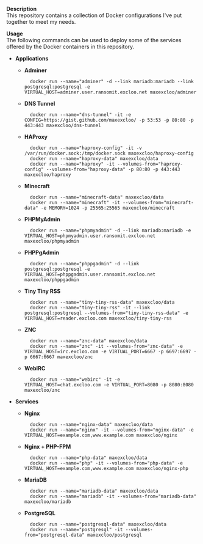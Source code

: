 **Description**  
This repository contains a collection of Docker configurations I've put together to meet my needs.

**Usage**  
The following commands can be used to deploy some of the services offered by the Docker containers in this repository.

- **Applications**

  - **Adminer**

          docker run --name="adminer" -d --link mariadb:mariadb --link postgresql:postgresql -e VIRTUAL_HOST=adminer.user.ransomit.excloo.net maxexcloo/adminer

  - **DNS Tunnel**

          docker run --name="dns-tunnel" -it -e CONFIG=https://gist.github.com/maxexcloo/ -p 53:53 -p 80:80 -p 443:443 maxexcloo/dns-tunnel

  - **HAProxy**

          docker run --name="haproxy-config" -it -v /var/run/docker.sock:/tmp/docker.sock maxexcloo/haproxy-config
          docker run --name="haproxy-data" maxexcloo/data
          docker run --name="haproxy" -it --volumes-from="haproxy-config" --volumes-from="haproxy-data" -p 80:80 -p 443:443 maxexcloo/haproxy

  - **Minecraft**

          docker run --name="minecraft-data" maxexcloo/data
          docker run --name="minecraft" -it --volumes-from="minecraft-data" -e MEMORY=1024 -p 25565:25565 maxexcloo/minecraft

  - **PHPMyAdmin**

          docker run --name="phpmyadmin" -d --link mariadb:mariadb -e VIRTUAL_HOST=phpmyadmin.user.ransomit.excloo.net maxexcloo/phpmyadmin

  - **PHPPgAdmin**

          docker run --name="phppgadmin" -d --link postgresql:postgresql -e VIRTUAL_HOST=phppgadmin.user.ransomit.excloo.net maxexcloo/phppgadmin

  - **Tiny Tiny RSS**

          docker run --name="tiny-tiny-rss-data" maxexcloo/data
          docker run --name="tiny-tiny-rss" -it --link postgresql:postgresql --volumes-from="tiny-tiny-rss-data" -e VIRTUAL_HOST=reader.excloo.com maxexcloo/tiny-tiny-rss

  - **ZNC**

          docker run --name="znc-data" maxexcloo/data
          docker run --name="znc" -it --volumes-from="znc-data" -e VIRTUAL_HOST=irc.excloo.com -e VIRTUAL_PORT=6667 -p 6697:6697 -p 6667:6667 maxexcloo/znc

  - **WebIRC**

          docker run --name="webirc" -it -e VIRTUAL_HOST=chat.excloo.com -e VIRTUAL_PORT=8080 -p 8080:8080 maxexcloo/znc

- **Services**

  - **Nginx**
	
          docker run --name="nginx-data" maxexcloo/data
          docker run --name="nginx" -it --volumes-from="nginx-data" -e VIRTUAL_HOST=example.com,www.example.com maxexcloo/nginx
	
  - **Nginx + PHP-FPM**
	
          docker run --name="php-data" maxexcloo/data
          docker run --name="php" -it --volumes-from="php-data" -e VIRTUAL_HOST=example.com,www.example.com maxexcloo/nginx-php
	
  - **MariaDB** 
	
          docker run --name="mariadb-data" maxexcloo/data
          docker run --name="mariadb" -it --volumes-from="mariadb-data" maxexcloo/mariadb
	
  - **PostgreSQL**
	
          docker run --name="postgresql-data" maxexcloo/data
          docker run --name="postgresql" -it --volumes-from="postgresql-data" maxexcloo/postgresql
